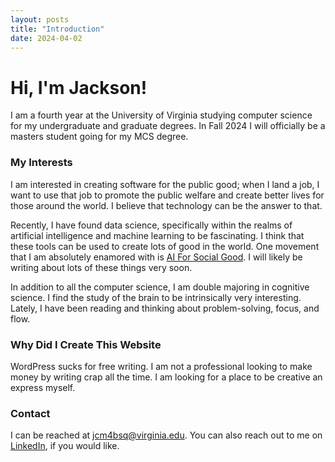 ```yaml
---
layout: posts
title: "Introduction"
date: 2024-04-02
---
```


# Hi, I'm Jackson!

I am a fourth year at the University of Virginia studying computer science for my undergraduate and graduate degrees. In Fall 2024 I will officially be a masters student going for my MCS degree. 

### My Interests 
I am interested in creating software for the public good; when I land a job, I want to use that job to promote the public welfare and create better lives for those around the world. I believe that technology can be the answer to that. 

Recently, I have found data science, specifically within the realms of artificial intelligence and machine learning to be fascinating. I think that these tools can be used to create lots of good in the world. One movement that I am absolutely enamored with is [AI For Social Good](https://ai4sibook.org/). I will likely be writing about lots of these things very soon. 

In addition to all the computer science, I am double majoring in cognitive science. I find the study of the brain to be intrinsically very interesting. Lately, I have been reading and thinking about problem-solving, focus, and flow. 

### Why Did I Create This Website

WordPress sucks for free writing. I am not a professional looking to make money by writing crap all the time. I am looking for a place to be creative an express myself. 

### Contact

I can be reached at [jcm4bsq@virginia.edu](jcm4bsq@virginia.edu). You can also reach out to me on [LinkedIn](https://www.linkedin.com/in/jackson-miskill-291578213/), if you would like. 
